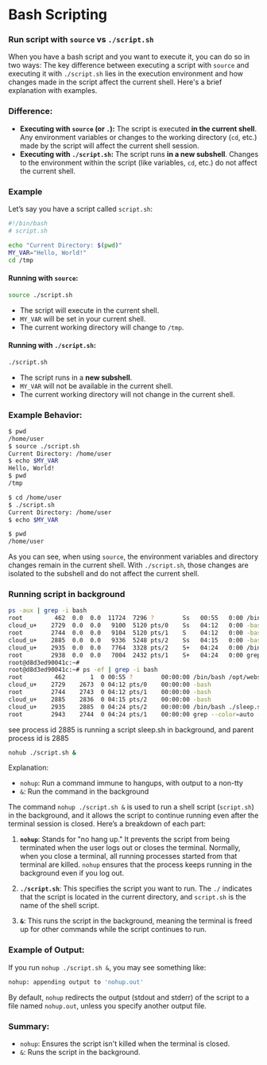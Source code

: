 # Bash Scripting

### Run script with `source` vs `./script.sh`

When you have a bash script and you want to execute it, you can do so in two ways:
The key difference between executing a script with `source` and executing it with `./script.sh` lies in the execution environment and how changes made in the script affect the current shell. Here's a brief explanation with examples.

### Difference:
- **Executing with `source` (or `.`):** The script is executed **in the current shell**. Any environment variables or changes to the working directory (`cd`, etc.) made by the script will affect the current shell session.
- **Executing with `./script.sh`:** The script runs **in a new subshell**. Changes to the environment within the script (like variables, `cd`, etc.) do not affect the current shell.

### Example

Let’s say you have a script called `script.sh`:

```bash
#!/bin/bash
# script.sh

echo "Current Directory: $(pwd)"
MY_VAR="Hello, World!"
cd /tmp
```

#### Running with `source`:

```bash
source ./script.sh
```

- The script will execute in the current shell.
- `MY_VAR` will be set in your current shell.
- The current working directory will change to `/tmp`.

#### Running with `./script.sh`:

```bash
./script.sh
```

- The script runs in a **new subshell**.
- `MY_VAR` will not be available in the current shell.
- The current working directory will not change in the current shell.

### Example Behavior:

```bash
$ pwd
/home/user
$ source ./script.sh
Current Directory: /home/user
$ echo $MY_VAR
Hello, World!
$ pwd
/tmp

$ cd /home/user
$ ./script.sh
Current Directory: /home/user
$ echo $MY_VAR

$ pwd
/home/user
```

As you can see, when using `source`, the environment variables and directory changes remain in the current shell. With `./script.sh`, those changes are isolated to the subshell and do not affect the current shell.

### Running script in background
```bash
ps -aux | grep -i bash
root         462  0.0  0.0  11724  7296 ?        Ss   00:55   0:00 /bin/bash /opt/websh/start-websh.sh
cloud_u+    2729  0.0  0.0   9100  5120 pts/0    Ss   04:12   0:00 -bash
root        2744  0.0  0.0   9104  5120 pts/1    S    04:12   0:00 -bash
cloud_u+    2885  0.0  0.0   9336  5248 pts/2    Ss   04:15   0:00 -bash
cloud_u+    2935  0.0  0.0   7764  3328 pts/2    S+   04:24   0:00 /bin/bash ./sleep.sh
root        2938  0.0  0.0   7004  2432 pts/1    S+   04:24   0:00 grep --color=auto -i bash
root@d8d3ed90041c:~#
root@d8d3ed90041c:~# ps -ef | grep -i bash
root         462       1  0 00:55 ?        00:00:00 /bin/bash /opt/websh/start-websh.sh
cloud_u+    2729    2673  0 04:12 pts/0    00:00:00 -bash
root        2744    2743  0 04:12 pts/1    00:00:00 -bash
cloud_u+    2885    2836  0 04:15 pts/2    00:00:00 -bash
cloud_u+    2935    2885  0 04:24 pts/2    00:00:00 /bin/bash ./sleep.sh
root        2943    2744  0 04:24 pts/1    00:00:00 grep --color=auto -i bash
````
see process id 2885 is running a script sleep.sh in background, and parent process id is 2885

```bash
nohub ./script.sh &
```

Explanation:
- `nohup`: Run a command immune to hangups, with output to a non-tty
- `&`: Run the command in the background

The command `nohup ./script.sh &` is used to run a shell script (`script.sh`) in the background, and it allows the script to continue running even after the terminal session is closed. Here’s a breakdown of each part:

1. **`nohup`**: Stands for "no hang up." It prevents the script from being terminated when the user logs out or closes the terminal. Normally, when you close a terminal, all running processes started from that terminal are killed. `nohup` ensures that the process keeps running in the background even if you log out.

2. **`./script.sh`**: This specifies the script you want to run. The `./` indicates that the script is located in the current directory, and `script.sh` is the name of the shell script.

3. **`&`**: This runs the script in the background, meaning the terminal is freed up for other commands while the script continues to run.

### Example of Output:
If you run `nohup ./script.sh &`, you may see something like:

```bash
nohup: appending output to 'nohup.out'
```

By default, `nohup` redirects the output (stdout and stderr) of the script to a file named `nohup.out`, unless you specify another output file.

### Summary:
- `nohup`: Ensures the script isn't killed when the terminal is closed.
- `&`: Runs the script in the background.
